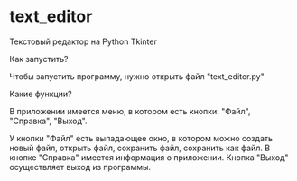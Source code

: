 # text_editor
Текстовый редактор на Python Tkinter

Как запустить?

Чтобы запустить программу, нужно открыть файл "text_editor.py"

Какие функции?

В приложении имеется меню, в котором есть кнопки: "Файл", "Справка", "Выход".

У кнопки "Файл" есть выпадающее окно, в котором можно создать новый файл, открыть файл, сохранить файл, сохранить как файл.
В кнопке "Справка" имеется информация о приложении.
Кнопка "Выход" осуществляет выход из программы.
